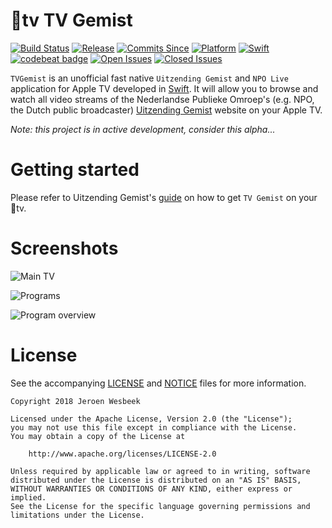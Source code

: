 # tv TV Gemist

[![Build Status](https://travis-ci.org/4np/TVGemist.svg?branch=master)](https://travis-ci.org/4np/TVGemist)
[![Release](https://img.shields.io/github/release/4np/TVGemist.svg)](https://github.com/4np/TVGemist/releases/latest)
[![Commits Since](https://img.shields.io/github/commits-since/4np/TVGemist/0.0.1.svg?maxAge=3600)](https://github.com/4np/TVGemist/commits/master)
[![Platform](https://img.shields.io/badge/platform-tvOS%2011-green.svg?maxAge=3600)](https://developer.apple.com/tvos/)
[![Swift](https://img.shields.io/badge/language-Swift-ed523f.svg?maxAge=3600)](https://swift.org)
[![codebeat badge](https://codebeat.co/badges/bf954277-cb4b-40d9-8cc2-94aff9568634)](https://codebeat.co/projects/github-com-4np-tvgemist-master)
[![Open Issues](https://img.shields.io/github/issues/4np/TVGemist.svg?maxAge=3600)](https://github.com/4np/TVGemist/issues)
[![Closed Issues](https://img.shields.io/github/issues-closed/4np/TVGemist.svg?maxAge=3600)](https://github.com/4np/TVGemist/issues?q=is%3Aissue+is%3Aclosed)

```TVGemist``` is an unofficial fast native ```Uitzending Gemist``` and ```NPO Live``` application for Apple TV developed in [Swift](https://developer.apple.com/swift/). It will allow you to browse and watch all video streams of the Nederlandse Publieke Omroep's (e.g. NPO, the Dutch public broadcaster) [Uitzending Gemist](http://www.npo.nl/uitzending-gemist) website on your Apple TV.

_Note: this project is in active development, consider this alpha..._

# Getting started

Please refer to Uitzending Gemist's [guide](https://github.com/4np/UitzendingGemist#okay-thats-all-great-but-how-do-i-get-this-on-my-) on how to get `TV Gemist` on your tv.

# Screenshots

![Main TV](https://user-images.githubusercontent.com/1049693/35980552-4217fc5e-0ceb-11e8-99b7-8d648717db94.png)

![Programs](https://user-images.githubusercontent.com/1049693/35980287-9ea51156-0cea-11e8-8c02-ffe4178bdd58.png)

![Program overview](https://user-images.githubusercontent.com/1049693/35980288-9ec4b10a-0cea-11e8-9d35-cc17d59d9e83.png)

# License

See the accompanying [LICENSE](LICENSE) and [NOTICE](NOTICE) files for more information.

```
Copyright 2018 Jeroen Wesbeek

Licensed under the Apache License, Version 2.0 (the "License");
you may not use this file except in compliance with the License.
You may obtain a copy of the License at

    http://www.apache.org/licenses/LICENSE-2.0

Unless required by applicable law or agreed to in writing, software
distributed under the License is distributed on an "AS IS" BASIS,
WITHOUT WARRANTIES OR CONDITIONS OF ANY KIND, either express or implied.
See the License for the specific language governing permissions and
limitations under the License.
```